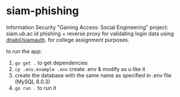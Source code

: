 # siam-phishing
Information Security "Gaining Access: Social Engineering" project: siam.ub.ac.id phishing + reverse proxy for validating login data using <a target="_blank" href="https://github.com/dnabil/siamauth">dnabil/siamauth</a>.
for college assignment purposes.

to run the app:
1. `go get .` to get dependencies
2. `cp .env.example .env` create .env & modify as u like it
3. create the database with the same name as specified in .env file (MySQL 8.0.3)
4. `go run .` to run it
